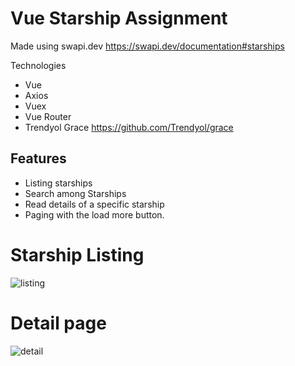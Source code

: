 # Vue Starship Assignment

Made using swapi.dev
https://swapi.dev/documentation#starships 

Technologies
- Vue
- Axios
- Vuex
- Vue Router
- Trendyol Grace https://github.com/Trendyol/grace
## Features

- Listing starships
- Search among Starships
- Read details of a specific starship
- Paging with the load more button.

# Starship Listing

![listing](https://user-images.githubusercontent.com/49120729/126770437-e2f5ec8a-c58e-4392-86a1-439a28f145ad.jpg)

# Detail page
![detail](https://user-images.githubusercontent.com/49120729/126770447-f818dc85-505b-4fdc-91d7-cd5f4442d3bf.jpg)
